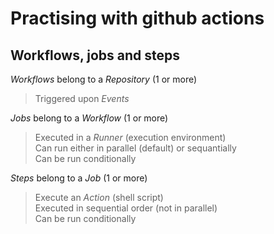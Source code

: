 # Practising with github actions
## Workflows, jobs and steps

_Workflows_ belong to a _Repository_ (1 or more)
> Triggered upon _Events_

_Jobs_ belong to a _Workflow_ (1 or more)
> Executed in a _Runner_ (execution environment)  
> Can run either in parallel (default) or sequantially  
> Can be run conditionally  

_Steps_ belong to a _Job_ (1 or more)
> Execute an _Action_ (shell script)  
> Executed in sequential order (not in parallel)  
> Can be run conditionally  

